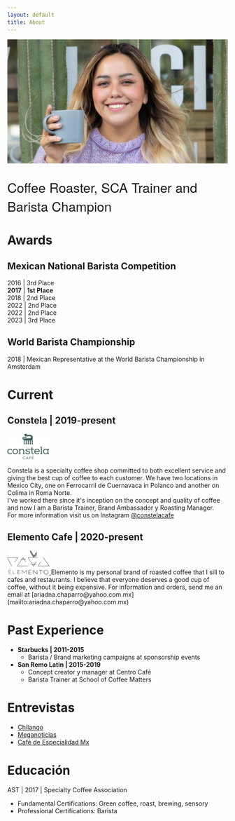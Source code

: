 ```yaml
---
layout: default
title: About
---
```



<img src="/assets/images/Ariadna-Chaparro_barista-1024x576.jpg" alt="Portrait of Ariadna Chaparro" style="width:90vw">

<p style="font-size:30px;font-family: 'Architects Daughter', 'Helvetica Neue', Helvetica, Arial, serif;">Coffee Roaster, SCA Trainer and Barista Champion</p>

# Awards
## Mexican National Barista Competition
2016 | 3rd Place  
__2017__ | __1st Place__  
2018 | 2nd Place  
2022 | 2nd Place  
2022 | 2nd Place  
2023 | 3rd Place  

## World Barista Championship
2018 | Mexican Representative at the World Barista Championship in Amsterdam


# Current
## Constela | 2019-present
<a href="https://www.instagram.com/constelacafe/?hl=en">
<img src="/assets/images/constela-cafe-logo-green-pronto.png" alt="Constela Cafe Logo" style="width:10vw">
</a>

Constela is a specialty coffee shop committed to both excellent service and giving the best cup of coffee to each customer. We have two locations in Mexico City, one on Ferrocarril de Cuernavaca in Polanco and another on Colima in Roma Norte.  
I've worked there since it's inception on the concept and quality of coffee and now I am a Barista Trainer, Brand Ambassador y Roasting Manager.  
For more information visit us on Instagram [@constelacafe](https://www.instagram.com/constelacafe/?hl=en)

## Elemento Cafe | 2020-present
<a href="https://www.instagram.com/elementocafe/">
<img src="/assets/images/elemento.png" alt="Constela Cafe Logo" style="width:10vw">
</a>  
Elemento is my personal brand of roasted coffee that I sill to cafes and restaurants.  
I believe that everyone deserves a good cup of coffee, without it being expensive.  
For information and orders, send me an email at [ariadna.chaparro@yahoo.com.mx](mailto:ariadna.chaparro@yahoo.com.mx)

# Past Experience
* __Starbucks \| 2011-2015__
  * Barista / Brand marketing campaigns at sponsorship events
* __San Remo Latin \| 2015-2019__
  * Concept creator y manager at Centro Café
  * Barista Trainer at School of Coffee Matters 

# Entrevistas
* [ Chilango ](https://www.chilango.com/comida/a-que-sabe-un-buen-cafe-ariadna-chaparro-campeona-barista-responde/)
* [ Meganoticias ](https://www.meganoticias.mx/tepic/noticia/ariadna-chaparro-barista-campeona-fiel-al-cafe-nacional/39609)
* [ Café de Especialidad Mx ](https://www.youtube.com/watch?v=Uzjo9WceM7k)

# Educación

AST | 2017 | Specialty Coffee Association
* Fundamental Certifications: Green coffee, roast, brewing, sensory 
* Professional Certifications: Barista 

